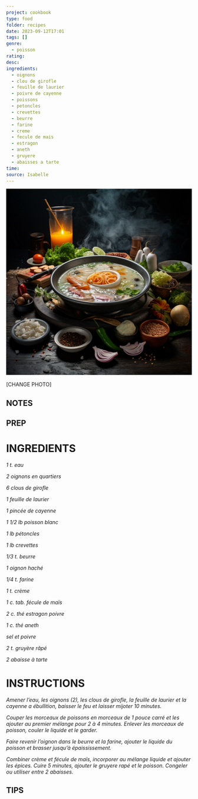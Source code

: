 ```yaml
---
project: cookbook
type: food
folder: recipes
date: 2023-09-12T17:01
tags: []
genre:
  - poisson
rating: 
desc: 
ingredients:
  - oignons
  - clou de girofle
  - feuille de laurier
  - poivre de cayenne
  - poissons
  - petoncles
  - crevettes
  - beurre
  - farine
  - creme
  - fecule de mais
  - estragon
  - aneth
  - gruyere
  - abaisses a tarte
time: 
source: Isabelle
---
```


![IMAGE](_default.png)


[CHANGE PHOTO]


## NOTES




## PREP


# INGREDIENTS

_1 t. eau_

_2 oignons en quartiers_

_6 clous de girofle_

_1 feuille de laurier_

_1 pincée de cayenne_

_1 1/2 lb poisson blanc_

_1 lb pétoncles_

_1 lb crevettes_

_1/3 t. beurre_

_1 oignon haché_

_1/4 t. farine_

_1 t. crème_

_1 c. tab. fécule de maïs_

_2 c. thé estragon poivre_

_1 c. thé aneth_

_sel et poivre_

_2 t. gruyère râpé_

_2 abaisse à tarte_



# INSTRUCTIONS

_Amener l’eau, les oignons (2), les clous de_
_girofle, la feuille de laurier et la cayenne a_
_ébullition, baisser le feu et laisser mijoter 10_
_minutes._

_Couper les morceaux de poissons en morceaux_
_de 1 pouce carré et les ajouter au premier_
_mélange pour 2 à 4 minutes. Enlever les morceaux_
_de poisson, couler le liquide et le garder._

_Faire revenir l’oignon dans le beurre et la farine,_
_ajouter le liquide du poisson et brasser jusqu’à_
_épaississement._

_Combiner crème et fécule de maïs, incorporer_
_au mélange liquide et ajouter les épices. Cuire_
_5 minutes, ajouter le gruyere rapé et le poisson._
_Congeler ou utiliser entre 2 abaisses._



## TIPS



